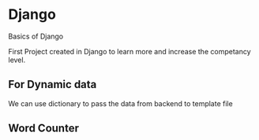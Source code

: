 # Django
Basics of Django

First Project created in Django to learn more and increase the competancy level.


## For Dynamic data
We can use dictionary to pass the data from backend to template file

## Word Counter
